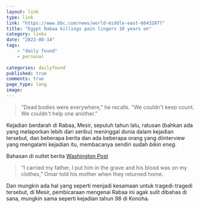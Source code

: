 ```yaml
---
layout: link
type: link
link: "https://www.bbc.com/news/world-middle-east-66432877"
title: "Egypt Rabaa killings pain lingers 10 years on"
category: links
date: "2023-08-14"
tags: 
    - "daily found"
    - personal
    
categories: dailyfound
published: true
comments: true
page_type: long
image:
---
```


> "Dead bodies were everywhere," he recalls. "We couldn't keep count. We couldn't help one another." 
 
Kejadian berdarah di Rabaa, Mesir, sepuluh tahun lalu, ratusan (bahkan ada yang melaporkan lebih dari seribu) meninggal dunia dalam kejadian tersebut, dan beberapa berita dan ada beberapa orang yang diinterview yang mengalami kejadian itu, membacanya sendiri sudah *bikin eneg*.

Bahasan di outlet berita [Washington Post](https://www.washingtonpost.com/world/2023/08/14/egypt-rabaa-square-human-rights/)

>“I carried my father, I put him in the grave and his blood was on my clothes,” Omar told his mother when they returned home.

Dan mungkin ada hal yang seperti menjadi kesamaan untuk tragedi-tragedi tersebut, di Mesir, pembicaraan mengenai Rabaa ini agak sulit dibahas di sana, mungkin sama seperti kejadian tahun 98 di Konoha.